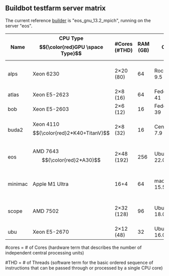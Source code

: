 ## Buildbot testfarm server matrix 

The current reference [builder](https://github.com/abinit/abinit_web/blob/main/docs/builder.md) is "eos_gnu_13.2_mpich", running on the server "eos".


| Name   | CPU Type<br>$${\color{red}GPU \space Type}$$    | #Cores<br>(#THD)  | RAM (GB) | OS         | Compiler                                | MPI                           | Math                            | Misc               | Purchase         | S/N                   |
|--------|-------------------------|------------------|----------|------------|-----------------------------------------|-------------------------------|--------------------------------|--------------------|------------------|-----------------------|
| alps   |  Xeon 6230  | 2×20 (80)        | 64       | Rocky-9.5 | gcc9.5<br>NAG-7.2<br>oneAPI 2024<br>oneAPI 2025 | mpich-3.3<br>openmpi-4.0.5 | OpenBLAS<br>MKL 2020<br>ELPA | py3.12               | 6/20 3Yrs        | HP DL360 G10<br>CZ20190LT4 |
| atlas  |  Xeon E5-2623  | 2×8 (16)        | 64       | Fedora-41 | gcc14.2<br>oneAPI 2025 | openmpi-4.0.5 | MKL 2025 | py3.12               | 6/15 3Yrs        | Transtec CALLEO |
| bob    |  Xeon E5-2603       | 2×6 (12)         | 16       | Fedora-39  | gcc13.2                                 |                               | Atlas 3.10                      | py3.12             | 4/16 4Yrs        | Dell R430 PowerEdge    |
| buda2  |  Xeon 4110<br>$${\color{red}2*K40+TitanV}$$  | 2×8 (32) | 16       | CentOS-7.9 | gcc8.3/9.5<br>ifort17                 | openmpi-3<br>mpich-3.1       | Atlas 3.10<br>Magma1.5<br>GSL1.14 | cuda-11.2<br>py36 conda | 4/18 3Yrs        | TDH Supermicro        |
| eos    |  AMD 7643<br>$${\color{red}2*A30}$$  | 2×48 (192) | 256      | Ubuntu-22.04 | nvhpc23.9<br>oneAPI 2023<br>gnu 11.3 | openmpi-3<br>mpich-3.1   | Atlas 3.10<br>Magma1.5<br>GSL1.14 | cuda-12<br>py3.10 | 12/22 4Yrs       | Dell R7525 PowerEdge  |
| minimac|  Apple M1 Ultra          | 16+4             | 64       | macOS-15.5 | gcc12                                | openmpi-3.1<br>mpich-3.2     | OpenBLAS                        | py37<br>conda      | 2/23 3Yrs        | Apple studio M1        |
| scope  |  AMD 7502        | 2×32 (128)       | 96       | Ubuntu-18.04 | gnu10.2/12.2<br>gnu13.2                   | openmpi-4<br>mpich-3.3        | MKL 2020                        | py36               | 6/20 3Yrs        | HP DL385G10<br>CZJ520082V |
| ubu    |  Xeon E5-2670       | 2×12 (48)        | 32       | Ubuntu-16.04 | gcc9.3<br>ifort16                  | mpich-3.2                    | MKL 11.2                        | py37<br>conda      | 4/15 5Yrs        | HP DL360 G9<br>CZ20230JW5 |


#cores = # of Cores (hardware term that describes the number of independent central processing units)

#THD = # of Threads (software term for the basic ordered sequence of instructions that can be passed through or processed by a single CPU core) 
